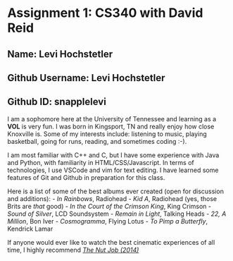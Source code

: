 # Assignment 1: CS340 with David Reid

## Name: Levi Hochstetler
## Github Username: Levi Hochstetler
## Github ID: snapplelevi

I am a sophomore here at the University of Tennessee and learning as a **VOL** is very fun. I
was born in Kingsport, TN and really enjoy how close Knoxville is. Some of my interests include:
listening to music, playing basketball, going for runs, reading, and sometimes coding :-). 

I am most familiar with C++ and C, but I have some experience with Java and Python, with familiarity in HTML/CSS/Javascript.
In terms of technologies, I use VSCode and vim for text editing. I have learned some features of Git and Github in preparation
for this class.

Here is a list of some of the best albums ever created (open for discussion and additions):
	- *In Rainbows*, Radiohead
	- *Kid A*, Radiohead (yes, those Brits are *that* good)
	- *In the Court of the Crimson King*, King Crimson
	- *Sound of Silver*, LCD Soundsystem
	- *Remain in Light*, Talking Heads
	- *22, A Million*, Bon Iver
	- *Cosmogramma*, Flying Lotus
	- *To Pimp a Butterfly*, Kendrick Lamar

If anyone would ever like to watch the best cinematic experiences of all time, I highly recommend [*The Nut Job (2014)*](https://the-nut-job.fandom.com/wiki/Main_Page+)
